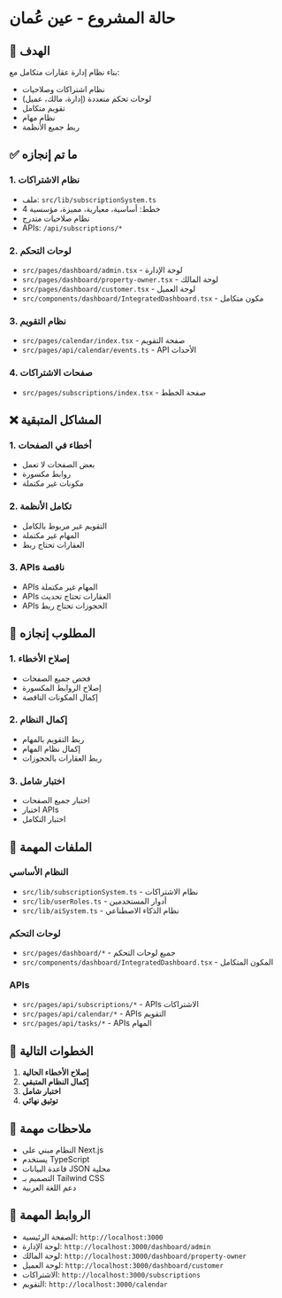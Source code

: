 # حالة المشروع - عين عُمان

## 🎯 الهدف
بناء نظام إدارة عقارات متكامل مع:
- نظام اشتراكات وصلاحيات
- لوحات تحكم متعددة (إدارة، مالك، عميل)
- تقويم متكامل
- نظام مهام
- ربط جميع الأنظمة

## ✅ ما تم إنجازه

### 1. نظام الاشتراكات
- ملف: `src/lib/subscriptionSystem.ts`
- 4 خطط: أساسية، معيارية، مميزة، مؤسسية
- نظام صلاحيات متدرج
- APIs: `/api/subscriptions/*`

### 2. لوحات التحكم
- `src/pages/dashboard/admin.tsx` - لوحة الإدارة
- `src/pages/dashboard/property-owner.tsx` - لوحة المالك
- `src/pages/dashboard/customer.tsx` - لوحة العميل
- `src/components/dashboard/IntegratedDashboard.tsx` - مكون متكامل

### 3. نظام التقويم
- `src/pages/calendar/index.tsx` - صفحة التقويم
- `src/pages/api/calendar/events.ts` - API الأحداث

### 4. صفحات الاشتراكات
- `src/pages/subscriptions/index.tsx` - صفحة الخطط

## ❌ المشاكل المتبقية

### 1. أخطاء في الصفحات
- بعض الصفحات لا تعمل
- روابط مكسورة
- مكونات غير مكتملة

### 2. تكامل الأنظمة
- التقويم غير مربوط بالكامل
- المهام غير مكتملة
- العقارات تحتاج ربط

### 3. APIs ناقصة
- APIs المهام غير مكتملة
- APIs العقارات تحتاج تحديث
- APIs الحجوزات تحتاج ربط

## 🔧 المطلوب إنجازه

### 1. إصلاح الأخطاء
- فحص جميع الصفحات
- إصلاح الروابط المكسورة
- إكمال المكونات الناقصة

### 2. إكمال النظام
- ربط التقويم بالمهام
- إكمال نظام المهام
- ربط العقارات بالحجوزات

### 3. اختبار شامل
- اختبار جميع الصفحات
- اختبار APIs
- اختبار التكامل

## 📁 الملفات المهمة

### النظام الأساسي
- `src/lib/subscriptionSystem.ts` - نظام الاشتراكات
- `src/lib/userRoles.ts` - أدوار المستخدمين
- `src/lib/aiSystem.ts` - نظام الذكاء الاصطناعي

### لوحات التحكم
- `src/pages/dashboard/*` - جميع لوحات التحكم
- `src/components/dashboard/IntegratedDashboard.tsx` - المكون المتكامل

### APIs
- `src/pages/api/subscriptions/*` - APIs الاشتراكات
- `src/pages/api/calendar/*` - APIs التقويم
- `src/pages/api/tasks/*` - APIs المهام

## 🚀 الخطوات التالية

1. **إصلاح الأخطاء الحالية**
2. **إكمال النظام المتبقي**
3. **اختبار شامل**
4. **توثيق نهائي**

## 📝 ملاحظات مهمة

- النظام مبني على Next.js
- يستخدم TypeScript
- قاعدة البيانات JSON محلية
- التصميم بـ Tailwind CSS
- دعم اللغة العربية

## 🔗 الروابط المهمة

- الصفحة الرئيسية: `http://localhost:3000`
- لوحة الإدارة: `http://localhost:3000/dashboard/admin`
- لوحة المالك: `http://localhost:3000/dashboard/property-owner`
- لوحة العميل: `http://localhost:3000/dashboard/customer`
- الاشتراكات: `http://localhost:3000/subscriptions`
- التقويم: `http://localhost:3000/calendar`
